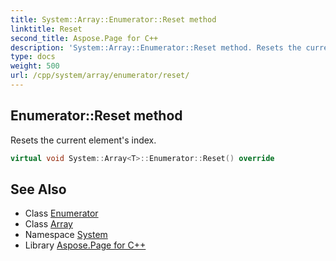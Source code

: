 ```yaml
---
title: System::Array::Enumerator::Reset method
linktitle: Reset
second_title: Aspose.Page for C++
description: 'System::Array::Enumerator::Reset method. Resets the current element''s index in C++.'
type: docs
weight: 500
url: /cpp/system/array/enumerator/reset/
---
```

## Enumerator::Reset method


Resets the current element's index.

```cpp
virtual void System::Array<T>::Enumerator::Reset() override
```

## See Also

* Class [Enumerator](../)
* Class [Array](../../)
* Namespace [System](../../../)
* Library [Aspose.Page for C++](../../../../)
